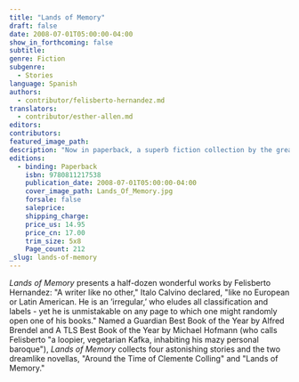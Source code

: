 ```yaml
---
title: "Lands of Memory"
draft: false
date: 2008-07-01T05:00:00-04:00
show_in_forthcoming: false
subtitle:
genre: Fiction
subgenre:
  - Stories
language: Spanish
authors:
  - contributor/felisberto-hernandez.md
translators:
  - contributor/esther-allen.md
editors:
contributors:
featured_image_path:
description: "Now in paperback, a superb fiction collection by the great Uruguayan writer: _If I hadn't read the stories of Felisberto Hernández in 1950, I wouldn't be the writer I am today._ – Gabriel García Márquez "
editions:
  - binding: Paperback
    isbn: 9780811217538
    publication_date: 2008-07-01T05:00:00-04:00
    cover_image_path: Lands_Of_Memory.jpg
    forsale: false
    saleprice:
    shipping_charge:
    price_us: 14.95
    price_cn: 17.00
    trim_size: 5x8
    Page_count: 212
_slug: lands-of-memory
---
```


_Lands of Memory_ presents a half-dozen wonderful works by Felisberto Hernandez: "A writer like no other," Italo Calvino declared, "like no European or Latin American. He is an ’irregular,’ who eludes all classification and labels - yet he is unmistakable on any page to which one might randomly open one of his books." Named a Guardian Best Book of the Year by Alfred Brendel and A TLS Best Book of the Year by Michael Hofmann (who calls Felisberto "a loopier, vegetarian Kafka, inhabiting his mazy personal baroque"), _Lands of Memory_ collects four astonishing stories and the two dreamlike novellas, "Around the Time of Clemente Colling" and "Lands of Memory."

